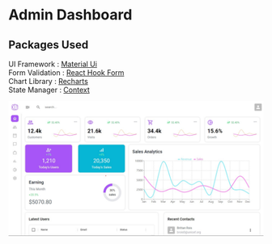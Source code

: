 # Admin Dashboard

## Packages Used

UI Framework  : [Material Ui](https://mui.com/) \
Form Validation : [React Hook Form](https://react-hook-form.com/) \
Chart Library : [Recharts](https://recharts.org/en-US/) \
State Manager : [Context](https://reactjs.org/docs/context.html)

![site-preview](src\assets\img\site-preview.jpg)